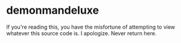 # demonmandeluxe
If you're reading this, you have the misfortune of attempting to view whatever this source code is. I apologize. Never return here.
